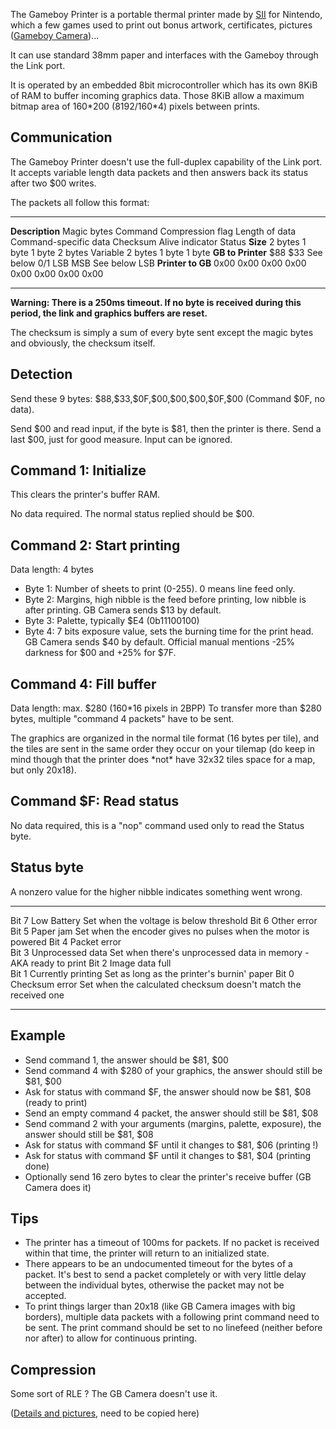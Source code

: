 The Gameboy Printer is a portable thermal printer made by
[SII](http://www.sii.co.jp) for Nintendo, which a few games used to
print out bonus artwork, certificates, pictures ([Gameboy
Camera](Gameboy_Camera "wikilink"))\...

It can use standard 38mm paper and interfaces with the Gameboy through
the Link port.

It is operated by an embedded 8bit microcontroller which has its own
8KiB of RAM to buffer incoming graphics data. Those 8KiB allow a maximum
bitmap area of 160\*200 (8192/160\*4) pixels between prints.

Communication
-------------

The Gameboy Printer doesn\'t use the full-duplex capability of the Link
port. It accepts variable length data packets and then answers back its
status after two \$00 writes.

The packets all follow this format:

  ------------------- ------------- --------- ------------------ ---------------- ----------------------- ---------- ----------------- --------
  **Description**     Magic bytes   Command   Compression flag   Length of data   Command-specific data   Checksum   Alive indicator   Status
  **Size**            2 bytes       1 byte    1 byte             2 bytes          Variable                2 bytes    1 byte            1 byte
  **GB to Printer**   \$88          \$33      See below          0/1              LSB                     MSB        See below         LSB
  **Printer to GB**   0x00          0x00      0x00               0x00             0x00                    0x00       0x00              0x00
  ------------------- ------------- --------- ------------------ ---------------- ----------------------- ---------- ----------------- --------

**Warning: There is a 250ms timeout. If no byte is received during this
period, the link and graphics buffers are reset.**

The checksum is simply a sum of every byte sent except the magic bytes
and obviously, the checksum itself.

Detection
---------

Send these 9 bytes: \$88,\$33,\$0F,\$00,\$00,\$00,\$0F,\$00 (Command
\$0F, no data).

Send \$00 and read input, if the byte is \$81, then the printer is
there. Send a last \$00, just for good measure. Input can be ignored.

Command 1: Initialize
---------------------

This clears the printer\'s buffer RAM.

No data required. The normal status replied should be \$00.

Command 2: Start printing
-------------------------

Data length: 4 bytes

-   Byte 1: Number of sheets to print (0-255). 0 means line feed only.
-   Byte 2: Margins, high nibble is the feed before printing, low nibble
    is after printing. GB Camera sends \$13 by default.
-   Byte 3: Palette, typically \$E4 (0b11100100)
-   Byte 4: 7 bits exposure value, sets the burning time for the print
    head. GB Camera sends \$40 by default. Official manual mentions -25%
    darkness for \$00 and +25% for \$7F.

Command 4: Fill buffer
----------------------

Data length: max. \$280 (160\*16 pixels in 2BPP) To transfer more than
\$280 bytes, multiple \"command 4 packets\" have to be sent.

The graphics are organized in the normal tile format (16 bytes per
tile), and the tiles are sent in the same order they occur on your
tilemap (do keep in mind though that the printer does \*not\* have 32x32
tiles space for a map, but only 20x18).

Command \$F: Read status
------------------------

No data required, this is a \"nop\" command used only to read the Status
byte.

Status byte
-----------

A nonzero value for the higher nibble indicates something went wrong.

  ------- -------------------- -------------------------------------------------------------------
  Bit 7   Low Battery          Set when the voltage is below threshold
  Bit 6   Other error          
  Bit 5   Paper jam            Set when the encoder gives no pulses when the motor is powered
  Bit 4   Packet error         
  Bit 3   Unprocessed data     Set when there\'s unprocessed data in memory - AKA ready to print
  Bit 2   Image data full      
  Bit 1   Currently printing   Set as long as the printer\'s burnin\' paper
  Bit 0   Checksum error       Set when the calculated checksum doesn\'t match the received one
  ------- -------------------- -------------------------------------------------------------------

Example
-------

-   Send command 1, the answer should be \$81, \$00
-   Send command 4 with \$280 of your graphics, the answer should still
    be \$81, \$00
-   Ask for status with command \$F, the answer should now be \$81, \$08
    (ready to print)
-   Send an empty command 4 packet, the answer should still be \$81,
    \$08
-   Send command 2 with your arguments (margins, palette, exposure), the
    answer should still be \$81, \$08
-   Ask for status with command \$F until it changes to \$81, \$06
    (printing !)
-   Ask for status with command \$F until it changes to \$81, \$04
    (printing done)
-   Optionally send 16 zero bytes to clear the printer\'s receive buffer
    (GB Camera does it)

Tips
----

-   The printer has a timeout of 100ms for packets. If no packet is
    received within that time, the printer will return to an initialized
    state.
-   There appears to be an undocumented timeout for the bytes of a
    packet. It\'s best to send a packet completely or with very little
    delay between the individual bytes, otherwise the packet may not be
    accepted.
-   To print things larger than 20x18 (like GB Camera images with big
    borders), multiple data packets with a following print command need
    to be sent. The print command should be set to no linefeed (neither
    before nor after) to allow for continuous printing.

Compression
-----------

Some sort of RLE ? The GB Camera doesn\'t use it.

([Details and pictures](http://furrtek.free.fr/?a=gbprinter&i=2), need
to be copied here)

